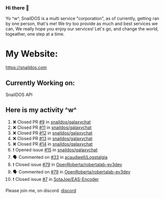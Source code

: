 ### Hi there 👋
Yo ^w^,
SnailDOS is a multi service "corporation", as of currently, getting ran by one person, that's me!
We try too provide as much and best services we can, We really hope you enjoy our services!
Let's go, and change the world, togeather, one step at a time.
# My Website:
https://snaildos.com
## Currently Working on:
SnailDOS API
## Here is my activity ^w^
<!--START_SECTION:activity-->
1. ❌ Closed PR [#9](https://github.com/snaildos/galaxychat/pull/9) in [snaildos/galaxychat](https://github.com/snaildos/galaxychat)
2. ❌ Closed PR [#11](https://github.com/snaildos/galaxychat/pull/11) in [snaildos/galaxychat](https://github.com/snaildos/galaxychat)
3. ❌ Closed PR [#12](https://github.com/snaildos/galaxychat/pull/12) in [snaildos/galaxychat](https://github.com/snaildos/galaxychat)
4. ❌ Closed PR [#13](https://github.com/snaildos/galaxychat/pull/13) in [snaildos/galaxychat](https://github.com/snaildos/galaxychat)
5. ❌ Closed PR [#14](https://github.com/snaildos/galaxychat/pull/14) in [snaildos/galaxychat](https://github.com/snaildos/galaxychat)
6. ❗️ Opened issue [#15](https://github.com/snaildos/galaxychat/issues/15) in [snaildos/galaxychat](https://github.com/snaildos/galaxychat)
7. 🗣 Commented on [#33](https://github.com/acaudwell/Logstalgia/issues/33) in [acaudwell/Logstalgia](https://github.com/acaudwell/Logstalgia)
8. ❗️ Closed issue [#79](https://github.com/OpenRoberta/robertalab-ev3dev/issues/79) in [OpenRoberta/robertalab-ev3dev](https://github.com/OpenRoberta/robertalab-ev3dev)
9. 🗣 Commented on [#79](https://github.com/OpenRoberta/robertalab-ev3dev/issues/79) in [OpenRoberta/robertalab-ev3dev](https://github.com/OpenRoberta/robertalab-ev3dev)
10. ❗️ Closed issue [#7](https://github.com/SotaJoe/EAS-Encoder/issues/7) in [SotaJoe/EAS-Encoder](https://github.com/SotaJoe/EAS-Encoder)
<!--END_SECTION:activity-->
Please join me, on discord.
[discord](https://invite.gg/snaildos)
